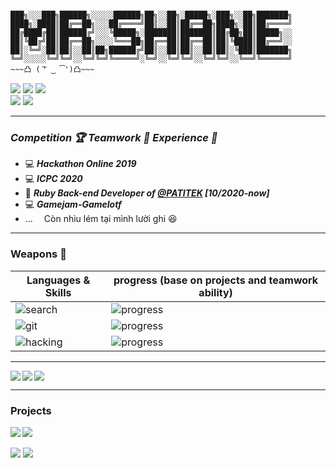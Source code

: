 ```

███╗░░░███╗██████╗░░░░░██████╗██╗░░██╗░█████╗░███╗░░██╗███████╗
████╗░████║██╔══██╗░░░██╔════╝██║░░██║██╔══██╗████╗░██║██╔════╝
██╔████╔██║██████╔╝░░░╚█████╗░███████║███████║██╔██╗██║█████╗░░
██║╚██╔╝██║██╔══██╗░░░░╚═══██╗██╔══██║██╔══██║██║╚████║██╔══╝░░
██║░╚═╝░██║██║░░██║██╗██████╔╝██║░░██║██║░░██║██║░╚███║███████╗
╚═╝░░░░░╚═╝╚═╝░░╚═╝╚═╝╚═════╝░╚═╝░░╚═╝╚═╝░░╚═╝╚═╝░░╚══╝╚══════╝
~~~凸 ( ͠' ‿ ͡')凸~~~
```

<a href="mailto:shanenoi@gmail.com"><img src="https://img.shields.io/badge/-shanenoi.org%40gmail.com-informational?style=social&logo=gmail"></a>
<a href="https://www.messenger.com/t/shanenoi.nguyen"><img src="https://img.shields.io/badge/-shanenoi.nguyen-informational?style=social&logo=messenger"></a>
<a href="https://join.skype.com/invite/WoxDPsaFHFSW"><img src="https://img.shields.io/badge/-Danh Nguyễn-informational?style=social&logo=skype"></a><br>
<img src="https://img.shields.io/badge/Phone-0846425782-informational?style=social">
<a href="https://linkedin.com/in/danh-nguy%E1%BB%85n-shanenoi3264/"><img src="https://img.shields.io/badge/-Danh Nguyễn-informational?style=social&logo=linkedin"></a><br>


___
### _**Competition :trophy: Teamwork :gun: Experience :handbag:**_
+ :computer: _**Hackathon Online 2019**_
+ :computer: _**ICPC 2020**_
+ :briefcase: _**Ruby Back-end Developer of [@PATITEK](https://github.com/PATITEK) [10/2020-now]**_
+ :computer: _**Gamejam-Gamelotf**_
+ ...
&emsp;Còn nhìu lém tại mình lười ghi 😆
---


### Weapons 🏹
| Languages & Skills | progress (base on projects and teamwork ability)  |
|--|--|
![search](https://img.shields.io/badge/-Google&#160;Search-9cf?&logo=google)| ![progress](https://progress-bar.dev/50/?scale=100&width=300&suffix=%)
![git](https://img.shields.io/badge/-Git-8cf?&logo=git)| ![progress](https://progress-bar.dev/50/?scale=100&width=300&suffix=%)
![hacking](https://img.shields.io/badge/-Terminal-8cf?&logo=gnu-bash)| ![progress](https://progress-bar.dev/50/?scale=100&width=300&suffix=%)
---
<img align="left" src="https://github-readme-stats.vercel.app/api/wakatime?username=shanenoi&line_height=17&theme=tokyonight&layout=compact"/>

<img align="left" src="https://github-readme-stats.vercel.app/api/top-langs/?username=shanenoi&theme=onedark"/>

<img align="center" src="https://github-readme-stats.vercel.app/api?username=shanenoi&count_private=true&show_icons=true&theme=cobalt"/>

___
### Projects

<a href="https://github.com/E-RETECH/Arc-Engine"><img align="left" src="https://github-readme-stats.vercel.app/api/pin/?username=E-RETECH&repo=Arc-Engine&theme=dark"/></a>

<a href="https://github.com/shanenoi/Finder"><img align="left" src="https://github-readme-stats.vercel.app/api/pin/?username=shanenoi&repo=Finder&theme=radical"/></a><br>

<a href="https://github.com/shanenoi/Researching"><img align="center" src="https://github-readme-stats.vercel.app/api/pin/?username=shanenoi&repo=Researching&theme=merko"/></a>
<a href="https://github.com/shanenoi/Foliage"><img align="center" src="https://github-readme-stats.vercel.app/api/pin/?username=shanenoi&repo=Foliage&theme=gruvbox"/></a>
